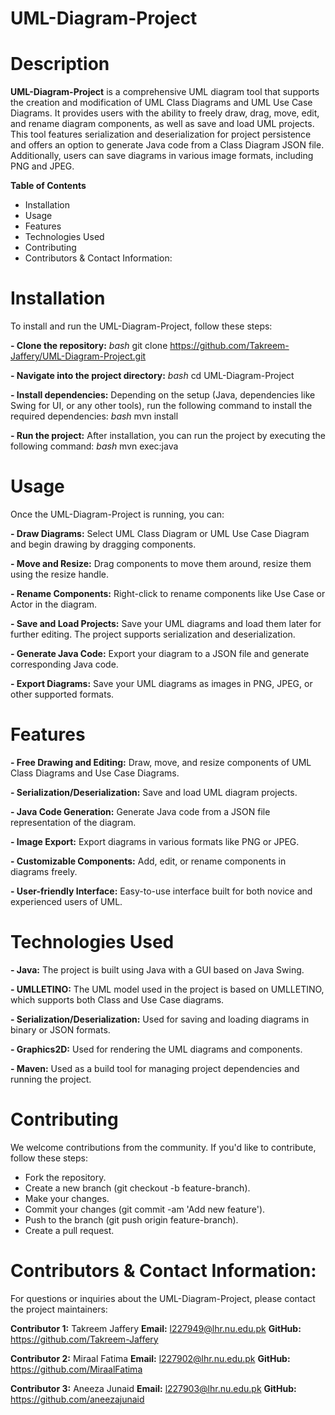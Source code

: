 # UML-Diagram-Project
# Description
**UML-Diagram-Project** is a comprehensive UML diagram tool that supports the creation and modification of UML Class Diagrams and UML Use Case Diagrams. It provides users with the ability to freely draw, drag, move, edit, and rename diagram components, as well as save and load UML projects. This tool features serialization and deserialization for project persistence and offers an option to generate Java code from a Class Diagram JSON file. Additionally, users can save diagrams in various image formats, including PNG and JPEG.

**Table of Contents**
- Installation
- Usage
- Features
- Technologies Used
- Contributing
- Contributors & Contact Information:
  
# Installation
To install and run the UML-Diagram-Project, follow these steps:

**- Clone the repository:**
_bash_
git clone https://github.com/Takreem-Jaffery/UML-Diagram-Project.git

**- Navigate into the project directory:**
_bash_
cd UML-Diagram-Project

**- Install dependencies:**
Depending on the setup (Java, dependencies like Swing for UI, or any other tools), run the following command to install the required dependencies:
_bash_
mvn install

**- Run the project:** 
After installation, you can run the project by executing the following command:
_bash_
mvn exec:java
# Usage
Once the UML-Diagram-Project is running, you can:

**- Draw Diagrams:** Select UML Class Diagram or UML Use Case Diagram and begin drawing by dragging components.

**- Move and Resize:** Drag components to move them around, resize them using the resize handle.

**- Rename Components:** Right-click to rename components like Use Case or Actor in the diagram.

**- Save and Load Projects:** Save your UML diagrams and load them later for further editing. The project supports serialization and deserialization.

**- Generate Java Code:** Export your diagram to a JSON file and generate corresponding Java code.

**- Export Diagrams:** Save your UML diagrams as images in PNG, JPEG, or other supported formats.


# Features

**- Free Drawing and Editing:** Draw, move, and resize components of UML Class Diagrams and Use Case Diagrams.

**- Serialization/Deserialization:** Save and load UML diagram projects.

**- Java Code Generation:** Generate Java code from a JSON file representation of the diagram.

**- Image Export:** Export diagrams in various formats like PNG or JPEG.

**- Customizable Components:** Add, edit, or rename components in diagrams freely.

**- User-friendly Interface:** Easy-to-use interface built for both novice and experienced users of UML.

# Technologies Used

**- Java:** The project is built using Java with a GUI based on Java Swing.

**- UMLLETINO:** The UML model used in the project is based on UMLLETINO, which supports both Class and Use Case diagrams.

**- Serialization/Deserialization:** Used for saving and loading diagrams in binary or JSON formats.

**- Graphics2D:** Used for rendering the UML diagrams and components.

**- Maven:** Used as a build tool for managing project dependencies and running the project.

# Contributing
We welcome contributions from the community. If you'd like to contribute, follow these steps:

- Fork the repository.
- Create a new branch (git checkout -b feature-branch).
- Make your changes.
- Commit your changes (git commit -am 'Add new feature').
- Push to the branch (git push origin feature-branch).
- Create a pull request.
  
# Contributors & Contact Information:

For questions or inquiries about the UML-Diagram-Project, please contact the project maintainers:

**Contributor 1:** Takreem Jaffery
**Email:** l227949@lhr.nu.edu.pk
**GitHub:** https://github.com/Takreem-Jaffery

**Contributor 2:** Miraal Fatima
**Email:** l227902@lhr.nu.edu.pk
**GitHub:** https://github.com/MiraalFatima

**Contributor 3:** Aneeza Junaid
**Email:** l227903@lhr.nu.edu.pk
**GitHub:** https://github.com/aneezajunaid

